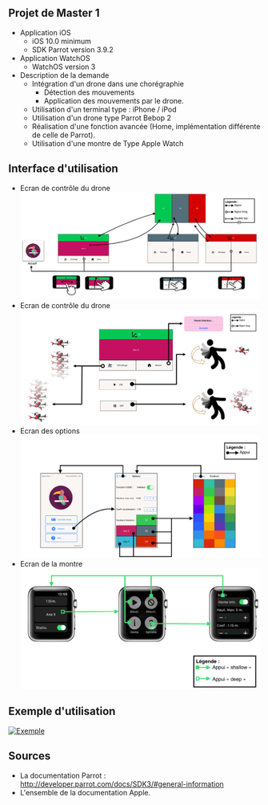 ## Projet de Master 1

* Application iOS
    * iOS 10.0 minimum
    * SDK Parrot version 3.9.2
* Application WatchOS
    * WatchOS version 3
* Description de la demande
    *  Intégration d'un drone dans une chorégraphie
       * Détection des mouvements
       * Application des mouvements par le drone.
    *  Utilisation d'un terminal type : iPhone / iPod
    *  Utilisation d'un drone type Parrot Bebop 2
    *  Réalisation d'une fonction avancée (Home, implémentation différente de celle de Parrot).
    *  Utilisation d'une montre de Type Apple Watch
 
 
## Interface d'utilisation

 * Ecran de contrôle du drone
 [![Interface de contrôle ](https://github.com/nsalleron/Dancing_with_the_drone/blob/master/1.png?raw=true)](https://github.com/nsalleron/Dancing_with_the_drone/blob/master/1.png?raw=true )
 * Ecran de contrôle du drone
 [![Interface de contrôle ](https://github.com/nsalleron/Dancing_with_the_drone/blob/master/2.png?raw=true)](https://github.com/nsalleron/Dancing_with_the_drone/blob/master/2.png?raw=true )
 * Ecran des options 
 [![Interface de contrôle ](https://github.com/nsalleron/Dancing_with_the_drone/blob/master/3.png?raw=true)](https://github.com/nsalleron/Dancing_with_the_drone/blob/master/3.png?raw=true )
 * Ecran de la montre
[![Interface de contrôle ](https://github.com/nsalleron/Dancing_with_the_drone/blob/master/4.png?raw=true)](https://github.com/nsalleron/Dancing_with_the_drone/blob/master/4.png?raw=true )

## Exemple d'utilisation

[![Exemple](https://img.youtube.com/vi/GQ0EIY_p8iE/0.jpg)](https://www.youtube.com/watch?v=GQ0EIY_p8iE)

## Sources

  * La documentation Parrot : http://developer.parrot.com/docs/SDK3/#general-information
  * L'ensemble de la documentation Apple.

